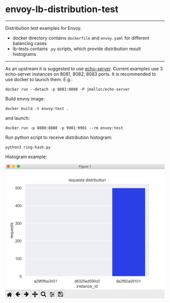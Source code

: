 # envoy-lb-distribution-test
---
Distribution test examples for Envoy.

* docker directory contains `dockerfile` and `envoy.yaml` for different balancing cases 
* lb-tests contains `.py` scripts, which provide distribution result histograms
---
As an upstream it is suggested to use [echo-server](https://github.com/jmalloc/echo-server).
Current examples use 3 echo-server instances on 8081, 8082, 8083 ports.
It is recommended to use docker to launch them.
E.g.:
```
docker run --detach -p 8081:8080 -P jmalloc/echo-server
```

Build envoy image:
```
docker build -t envoy:test .
```
and launch:
```
docker run -p 8080:8080 -p 9901:9901 --rm envoy:test
```
Run python script to receive distribution histogram: 
```
python3 ring-hash.py
```

Histogram example:

![IntelliJ IDEA](img/ring-hash-histogram.png)
